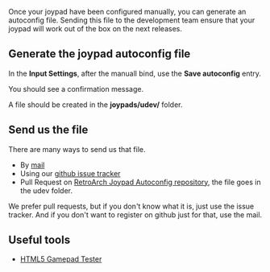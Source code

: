 Once your joypad have been configured manually, you can generate an autoconfig file. Sending this file to the development team ensure that your joypad will work out of the box on the next releases.

## Generate the joypad autoconfig file

In the **Input Settings**, after the manuall bind, use the **Save autoconfig** entry.

You should see a confirmation message.

A file should be created in the **joypads/udev/** folder.

## Send us the file

There are many ways to send us that file.

 * By [mail](http://www.lakka.tv/contact)
 * Using our [github issue tracker](https://github.com/libretro/Lakka/issues)
 * Pull Request on [RetroArch Joypad Autoconfig repository](https://github.com/libretro/retroarch-joypad-autoconfig), the file goes in the udev folder.

We prefer pull requests, but if you don't know what it is, just use the issue tracker. And if you don't want to register on github just for that, use the mail.

## Useful tools

 * [HTML5 Gamepad Tester](http://html5gamepad.com)